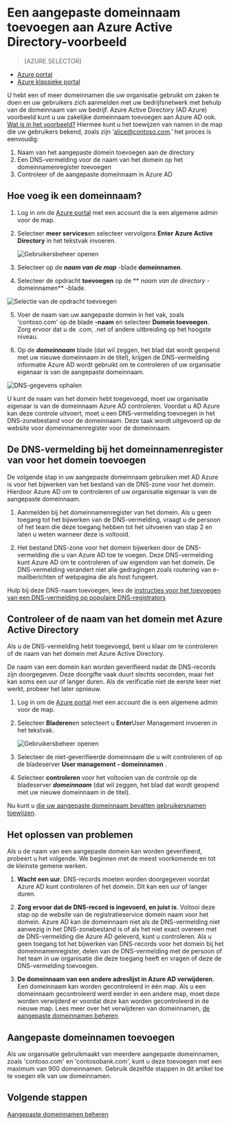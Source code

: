<properties
    pageTitle="Uw aangepaste domeinnaam toevoegen aan Azure Active Directory preview | Microsoft Azure"
    description="Het toevoegen van uw bedrijf domeinnamen aan Azure Active Directory en het controleren van de domeinnaam."
    services="active-directory"
    documentationCenter=""
    authors="jeffsta"
    manager="femila"
    editor=""/>

<tags
    ms.service="active-directory"
    ms.workload="identity"
    ms.tgt_pltfrm="na"
    ms.devlang="na"
    ms.topic="article"
    ms.date="10/17/2016"
    ms.author="curtand"/>

# <a name="add-a-custom-domain-name-to-azure-active-directory-preview"></a>Een aangepaste domeinnaam toevoegen aan Azure Active Directory-voorbeeld

> [AZURE.SELECTOR]
- [Azure portal](active-directory-domains-add-azure-portal.md)
- [Azure klassieke portal](active-directory-add-domain.md)

U hebt een of meer domeinnamen die uw organisatie gebruikt om zaken te doen en uw gebruikers zich aanmelden met uw bedrijfsnetwerk met behulp van de domeinnaam van uw bedrijf. Azure Active Directory (AD Azure) voorbeeld kunt u uw zakelijke domeinnaam toevoegen aan Azure AD ook. [Wat is in het voorbeeld?](active-directory-preview-explainer.md) Hiermee kunt u het toewijzen van namen in de map die uw gebruikers bekend, zoals zijn ‘alice@contoso.com.’ het proces is eenvoudig:

1. Naam van het aangepaste domein toevoegen aan de directory
2. Een DNS-vermelding voor de naam van het domein op het domeinnamenregister toevoegen
3. Controleer of de aangepaste domeinnaam in Azure AD

## <a name="how-do-i-add-a-domain-name"></a>Hoe voeg ik een domeinnaam?

1.  Log in om de [Azure portal](https://portal.azure.com) met een account die is een algemene admin voor de map.

2.  Selecteer **meer services**en selecteer vervolgens **Enter** **Azure Active Directory** in het tekstvak invoeren.

    ![Gebruikersbeheer openen](./media/active-directory-domains-add-azure-portal/user-management.png)

3. Selecteer op de ***naam van de map*** -blade **domeinnamen**.

4. Selecteer de opdracht **toevoegen** op de ** *naam van de directory* - domeinnamen** -blade.

  ![Selectie van de opdracht toevoegen](./media/active-directory-domains-add-azure-portal/add-command.png)

5. Voer de naam van uw aangepaste domein in het vak, zoals 'contoso.com' op de blade **-naam** en selecteer **Domein toevoegen**. Zorg ervoor dat u de .com, .net of andere uitbreiding op het hoogste niveau.

6. Op de ***domeinnaam*** blade (dat wil zeggen, het blad dat wordt geopend met uw nieuwe domeinnaam in de titel), krijgen de DNS-vermelding informatie Azure AD wordt gebruikt om te controleren of uw organisatie eigenaar is van de aangepaste domeinnaam.

  ![DNS-gegevens ophalen](./media/active-directory-domains-add-azure-portal/get-dns-info.png)

U kunt de naam van het domein hebt toegevoegd, moet uw organisatie eigenaar is van de domeinnaam Azure AD controleren. Voordat u AD Azure kan deze controle uitvoert, moet u een DNS-vermelding toevoegen in het DNS-zonebestand voor de domeinnaam. Deze taak wordt uitgevoerd op de website voor domeinnamenregister voor de domeinnaam.

## <a name="add-the-dns-entry-at-the-domain-name-registrar-for-the-domain"></a>De DNS-vermelding bij het domeinnamenregister van voor het domein toevoegen

De volgende stap in uw aangepaste domeinnaam gebruiken met AD Azure is voor het bijwerken van het bestand van de DNS-zone voor het domein. Hierdoor Azure AD om te controleren of uw organisatie eigenaar is van de aangepaste domeinnaam.

1.  Aanmelden bij het domeinnamenregister van het domein. Als u geen toegang tot het bijwerken van de DNS-vermelding, vraagt u de persoon of het team die deze toegang hebben tot het uitvoeren van stap 2 en laten u weten wanneer deze is voltooid.

2.  Het bestand DNS-zone voor het domein bijwerken door de DNS-vermelding die u van Azure AD toe te voegen. Deze DNS-vermelding kunt Azure AD om te controleren of uw eigendom van het domein. De DNS-vermelding verandert niet alle gedragingen zoals routering van e-mailberichten of webpagina die als host fungeert.

Hulp bij deze DNS-naam toevoegen, lees de [instructies voor het toevoegen van een DNS-vermelding op populaire DNS-registrators](https://support.office.com/article/Create-DNS-records-for-Office-365-when-you-manage-your-DNS-records-b0f3fdca-8a80-4e8e-9ef3-61e8a2a9ab23/)

## <a name="verify-the-domain-name-with-azure-ad"></a>Controleer of de naam van het domein met Azure Active Directory

Als u de DNS-vermelding hebt toegevoegd, bent u klaar om te controleren of de naam van het domein met Azure Active Directory.

De naam van een domein kan worden geverifieerd nadat de DNS-records zijn doorgegeven. Deze doorgifte vaak duurt slechts seconden, maar het kan soms een uur of langer duren. Als de verificatie niet de eerste keer niet werkt, probeer het later opnieuw.

1.  Log in om de [Azure portal](https://portal.azure.com) met een account die is een algemene admin voor de map.

2.  Selecteer **Bladeren**en selecteert u **Enter**User Management invoeren in het tekstvak.

    ![Gebruikersbeheer openen](./media/active-directory-domains-add-azure-portal/user-management.png)

3. Selecteer de niet-geverifieerde domeinnaam die u wilt controleren of op de bladeserver **User management - domeinnamen** .

4. Selecteer **controleren** voor het voltooien van de controle op de bladeserver ***domeinnaam*** (dat wil zeggen, het blad dat wordt geopend met uw nieuwe domeinnaam in de titel).

Nu kunt u [die uw aangepaste domeinnaam bevatten gebruikersnamen toewijzen](active-directory-users-create-azure-portal.md).

## <a name="troubleshooting"></a>Het oplossen van problemen

Als u de naam van een aangepaste domein kan worden geverifieerd, probeert u het volgende. We beginnen met de meest voorkomende en tot de kleinste gemene werken.

1.  **Wacht een uur**. DNS-records moeten worden doorgegeven voordat Azure AD kunt controleren of het domein. Dit kan een uur of langer duren.

2.  **Zorg ervoor dat de DNS-record is ingevoerd, en juist is**. Voltooi deze stap op de website van de registratieservice domein naam voor het domein. Azure AD kan de domeinnaam niet als de DNS-vermelding niet aanwezig in het DNS-zonebestand is of als het niet exact overeen met de DNS-vermelding die Azure AD geleverd, kunt u controleren. Als u geen toegang tot het bijwerken van DNS-records voor het domein bij het domeinnamenregister, delen van de DNS-vermelding met de persoon of het team in uw organisatie die deze toegang heeft en vragen of deze de DNS-vermelding toevoegen.

3.  **De domeinnaam van een andere adreslijst in Azure AD verwijderen**. Een domeinnaam kan worden gecontroleerd in één map. Als u een domeinnaam gecontroleerd werd eerder in een andere map, moet deze worden verwijderd er voordat deze kan worden gecontroleerd in de nieuwe map. Lees meer over het verwijderen van domeinnamen, [de aangepaste domeinnamen beheren](active-directory-domains-manage-azure-portal.md).    

## <a name="add-more-custom-domain-names"></a>Aangepaste domeinnamen toevoegen

Als uw organisatie gebruikmaakt van meerdere aangepaste domeinnamen, zoals 'contoso.com' en 'contosobank.com', kunt u deze toevoegen met een maximum van 900 domeinnamen. Gebruik dezelfde stappen in dit artikel toe te voegen elk van uw domeinnamen.

## <a name="next-steps"></a>Volgende stappen

[Aangepaste domeinnamen beheren](active-directory-domains-manage-azure-portal.md)
